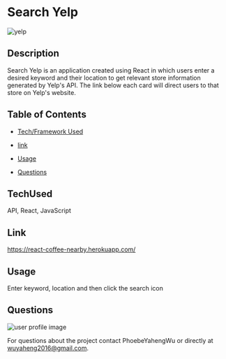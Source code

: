 # Search Yelp
![yelp](https://user-images.githubusercontent.com/52837649/87236185-cf239780-c3b3-11ea-89a5-d25bcd17ac87.gif)

## Description
Search Yelp is an application created using React in which users enter a desired keyword and their location to get relevant store information generated by Yelp's API. The link below each card will direct users to that store on Yelp's website.


## Table of Contents

* [Tech/Framework Used](#TechUsed)

* [link](#Link)

* [Usage](#usage) 

* [Questions](#Questions)


## TechUsed
API, React, JavaScript

## Link
https://react-coffee-nearby.herokuapp.com/

## Usage
Enter keyword, location and then click the search icon

## Questions
![user profile image](https://avatars0.githubusercontent.com/u/52837649?v=4)

For questions about the project contact PhoebeYahengWu or directly at wuyaheng2016@gmail.com.

